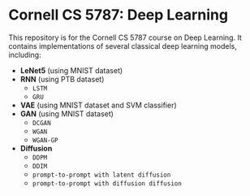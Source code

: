 # Cornell CS 5787: Deep Learning

This repository is for the Cornell CS 5787 course on Deep Learning. It contains implementations of several classical deep learning models, including:

- **LeNet5** (using MNIST dataset)
- **RNN** (using PTB dataset)
  - `LSTM`
  - `GRU`
- **VAE** (using MNIST dataset and SVM classifier)
- **GAN** (using MNIST dataset)
  - `DCGAN`
  - `WGAN`
  - `WGAN-GP`
- **Diffusion**
  - `DDPM`
  - `DDIM`
  - `prompt-to-prompt with latent diffusion`
  - `prompt-to-prompt with diffusion diffusion`
